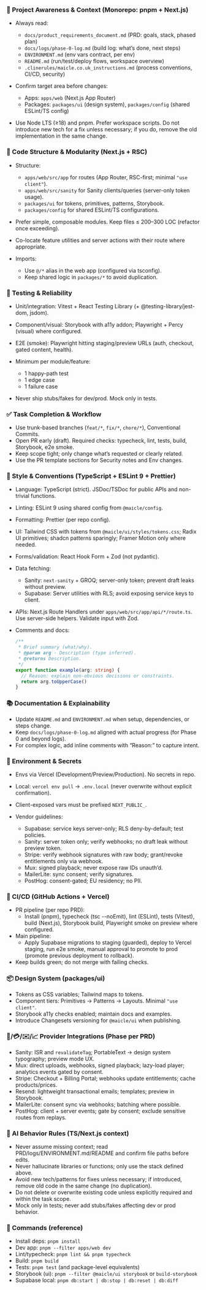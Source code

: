 ### 🔄 Project Awareness & Context (Monorepo: pnpm + Next.js)

- Always read:
  - `docs/product_requirements_document.md` (PRD: goals, stack, phased plan)
  - `docs/logs/phase-0-log.md` (build log: what’s done, next steps)
  - `ENVIRONMENT.md` (env vars contract, per env)
  - `README.md` (run/test/deploy flows, workspace overview)
  - `.clinerules/maicle.co.uk_instructions.md` (process conventions, CI/CD, security)

- Confirm target area before changes:
  - Apps: `apps/web` (Next.js App Router)
  - Packages: `packages/ui` (design system), `packages/config` (shared ESLint/TS config)

- Use Node LTS (≥18) and pnpm. Prefer workspace scripts. Do not introduce new tech for a fix unless necessary; if you do, remove the old implementation in the same change.

### 🧱 Code Structure & Modularity (Next.js + RSC)

- Structure:
  - `apps/web/src/app` for routes (App Router, RSC-first; minimal `"use client"`).
  - `apps/web/src/sanity` for Sanity clients/queries (server-only token usage).
  - `packages/ui` for tokens, primitives, patterns, Storybook.
  - `packages/config` for shared ESLint/TS configurations.

- Prefer simple, composable modules. Keep files ≤ 200–300 LOC (refactor once exceeding).

- Co-locate feature utilities and server actions with their route where appropriate.

- Imports:
  - Use `@/*` alias in the web app (configured via tsconfig).
  - Keep shared logic in `packages/*` to avoid duplication.

### 🧪 Testing & Reliability

- Unit/integration: Vitest + React Testing Library (+ @testing-library/jest-dom, jsdom).

- Component/visual: Storybook with a11y addon; Playwright + Percy (visual) where configured.

- E2E (smoke): Playwright hitting staging/preview URLs (auth, checkout, gated content, health).

- Minimum per module/feature:
  - 1 happy-path test
  - 1 edge case
  - 1 failure case

- Never ship stubs/fakes for dev/prod. Mock only in tests.

### ✅ Task Completion & Workflow

- Use trunk-based branches (`feat/*`, `fix/*`, `chore/*`), Conventional Commits.
- Open PR early (draft). Required checks: typecheck, lint, tests, build, Storybook, e2e smoke.
- Keep scope tight; only change what’s requested or clearly related.
- Use the PR template sections for Security notes and Env changes.

### 📎 Style & Conventions (TypeScript + ESLint 9 + Prettier)

- Language: TypeScript (strict). JSDoc/TSDoc for public APIs and non-trivial functions.

- Linting: ESLint 9 using shared config from `@maicle/config`.

- Formatting: Prettier (per repo config).

- UI: Tailwind CSS with tokens from `@maicle/ui/styles/tokens.css`; Radix UI primitives; shadcn patterns sparingly; Framer Motion only where needed.

- Forms/validation: React Hook Form + Zod (not pydantic).

- Data fetching:
  - Sanity: `next-sanity` + GROQ; server-only token; prevent draft leaks without preview.
  - Supabase: Server utilities with RLS; avoid exposing service keys to client.

- APIs: Next.js Route Handlers under `apps/web/src/app/api/*/route.ts`. Use server-side helpers. Validate input with Zod.

- Comments and docs:

  ```ts
  /**
   * Brief summary (what/why).
   * @param arg - Description (type inferred).
   * @returns Description.
   */
  export function example(arg: string) {
    // Reason: explain non-obvious decisions or constraints.
    return arg.toUpperCase()
  }
  ```

### 📚 Documentation & Explainability

- Update `README.md` and `ENVIRONMENT.md` when setup, dependencies, or steps change.
- Keep `docs/logs/phase-0-log.md` aligned with actual progress (for Phase 0 and beyond logs).
- For complex logic, add inline comments with “Reason:” to capture intent.

### 🔐 Environment & Secrets

- Envs via Vercel (Development/Preview/Production). No secrets in repo.

- Local: `vercel env pull` → `.env.local` (never overwrite without explicit confirmation).

- Client-exposed vars must be prefixed `NEXT_PUBLIC_`.

- Vendor guidelines:
  - Supabase: service keys server-only; RLS deny-by-default; test policies.
  - Sanity: server token only; verify webhooks; no draft leak without preview token.
  - Stripe: verify webhook signatures with raw body; grant/revoke entitlements only via webhook.
  - Mux: signed playback; never expose raw IDs unauth’d.
  - MailerLite: sync consent; verify signatures.
  - PostHog: consent-gated; EU residency; no PII.

### 🚀 CI/CD (GitHub Actions + Vercel)

- PR pipeline (per repo PRD):
  - Install (pnpm), typecheck (tsc --noEmit), lint (ESLint), tests (Vitest), build (Next.js), Storybook build, Playwright smoke on preview where configured.
- Main pipeline:
  - Apply Supabase migrations to staging (guarded), deploy to Vercel staging, run e2e smoke, manual approval to promote to prod (promote previous deployment to rollback).
- Keep builds green; do not merge with failing checks.

### 📦 Design System (packages/ui)

- Tokens as CSS variables; Tailwind maps to tokens.
- Component tiers: Primitives → Patterns → Layouts. Minimal `"use client"`.
- Storybook a11y checks enabled; maintain docs and examples.
- Introduce Changesets versioning for `@maicle/ui` when publishing.

### 🎥/💳/✉️/📈 Provider Integrations (Phase per PRD)

- Sanity: ISR and `revalidateTag`; PortableText → design system typography; preview mode UX.
- Mux: direct uploads, webhooks, signed playback; lazy-load player; analytics events gated by consent.
- Stripe: Checkout + Billing Portal; webhooks update entitlements; cache products/prices.
- Resend: lightweight transactional emails; templates; preview in Storybook.
- MailerLite: consent sync via webhooks; batching where possible.
- PostHog: client + server events; gate by consent; exclude sensitive routes from replays.

### 🧠 AI Behavior Rules (TS/Next.js context)

- Never assume missing context; read PRD/logs/ENVIRONMENT.md/README and confirm file paths before edits.
- Never hallucinate libraries or functions; only use the stack defined above.
- Avoid new tech/patterns for fixes unless necessary; if introduced, remove old code in the same change (no duplication).
- Do not delete or overwrite existing code unless explicitly required and within the task scope.
- Mock only in tests; never add stubs/fakes affecting dev or prod behavior.

### 🧰 Commands (reference)

- Install deps: `pnpm install`
- Dev app: `pnpm --filter apps/web dev`
- Lint/typecheck: `pnpm lint && pnpm typecheck`
- Build: `pnpm build`
- Tests: `pnpm test` (and package-level equivalents)
- Storybook (ui): `pnpm --filter @maicle/ui storybook` or `build-storybook`
- Supabase local: `pnpm db:start | db:stop | db:reset | db:diff`
